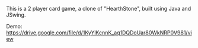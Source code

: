 
This is a 2 player card game, a clone of "HearthStone", built using Java and JSwing.

Demo: https://drive.google.com/file/d/1KyYlKcnnK_aq1DQDoUar80WkNRP0V981/view

